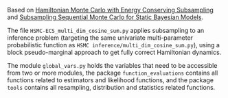 Based on [Hamiltonian Monte Carlo with Energy Conserving Subsampling](https://jmlr.csail.mit.edu/papers/volume20/17-452/17-452.pdf) and [Subsampling Sequential Monte Carlo for Static Bayesian Models](https://arxiv.org/pdf/1805.03317.pdf).

The file `HSMC-ECS_multi_dim_cosine_sum.py` applies subsampling to an inference problem (targeting the same univariate multi-parameter probabilistic function as `HSMC inference/multi_dim_cosine_sum.py`), using a block pseudo-marginal approach to get fully correct Hamiltonian dynamics.

The module `global_vars.py` holds the variables that need to be accessible from two or more modules, the package `function_evaluations` contains all functions related to estimators and likelihood functions, and the package `tools` contains all resampling, distribution and statistics related functions. 
